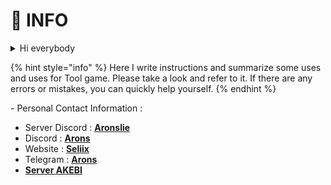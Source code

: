 # 👤 INFO

<details>

<summary>Hi everybody</summary>

I'm Arons, a reseller of key tools from AKEBI, UNICORE, ... ( Later there will be other tools depending on market demand ) All information on this page is written by me.

</details>

{% hint style="info" %}
Here I write instructions and summarize some uses and uses for Tool game. Please take a look and refer to it. If there are any errors or mistakes, you can quickly help yourself.
{% endhint %}

\- Personal Contact Information :

* Server Discord : [**Aronslie**](https://discord.gg/78ApGEAKFU)
* Discord : [**Arons** ](https://discord.com/users/727853330696634397)
* Website : [**Seliix**](https://arons.mysellix.io)
* Telegram : [**Arons**](https://t.me/aronslie)
* [**Server AKEBI**](https://discord.gg/akebi)



